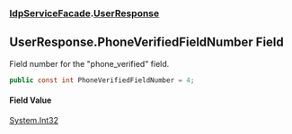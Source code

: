### [IdpServiceFacade](../index.md 'IdpServiceFacade').[UserResponse](index.md 'IdpServiceFacade\.UserResponse')

## UserResponse\.PhoneVerifiedFieldNumber Field

Field number for the "phone\_verified" field\.

```csharp
public const int PhoneVerifiedFieldNumber = 4;
```

#### Field Value
[System\.Int32](https://learn.microsoft.com/en-us/dotnet/api/system.int32 'System\.Int32')